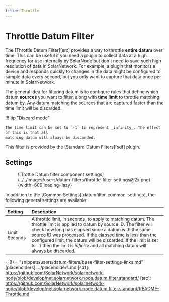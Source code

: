 ```yaml
---
title: Throttle
---
```

# Throttle Datum Filter

The [Throttle Datum Filter][src] provides a way to throttle **entire datum** over time. This
can be useful if you need a plugin to collect data at a high frequency for use internally by
SolarNode but don't need to save such high resolution of data in SolarNetwork. For example, a plugin
that monitors a device and responds quickly to changes in the data might be configured to sample
data every second, but you only want to capture that data once per minute in SolarNetwork.

The general idea for filtering datum is to configure rules that define which datum **sources** you
want to filter, along with **time limit** to throttle matching datum by. Any datum matching the
sources that are captured faster than the time limit will be discarded.

!!! tip "Discard mode"

	The time limit can be set to `-1` to represent _infinity_. The effect of this is that all
	matching datum will always be discarded.

This filter is provided by the [Standard Datum Filters][sdf] plugin.

## Settings

<figure markdown>
  ![Trottle Datum filter component settings](../../images/users/datum-filters/throttle-filter-settings@2x.png){width=600 loading=lazy}
</figure>

In addition to the [Common Settings][datumfilter-common-settings], the following general settings are available:

| Setting            | Description |
|:-------------------|:------------|
| Limit Seconds      | A throttle limit, in seconds, to apply to matching datum. The throttle limit is applied to datum by source ID. The filter will check how long has elapsed since a datum with the same source ID was processed. If the elapsed time is less than the configured limit, the datum will be discarded. If the limit is set to `-1` then the limit is _infinite_ and all matching datum will always be discarded. |

--8<-- "snippets/users/datum-filters/base-filter-settings-links.md"
[placeholders]: ../placeholders.md
[sdf]: https://github.com/SolarNetwork/solarnetwork-node/blob/develop/net.solarnetwork.node.datum.filter.standard/
[src]: https://github.com/SolarNetwork/solarnetwork-node/blob/develop/net.solarnetwork.node.datum.filter.standard/README-Throttle.md
